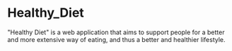 # Healthy_Diet
 "Healthy Diet" is a web application that aims to support people for a better and more extensive way of eating, and thus a better and healthier lifestyle.
